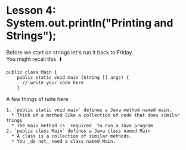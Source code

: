 # Lesson 4: System.out.println("Printing and Strings");
Before we start on strings let's run it back to Friday.\
You might recall this&nbsp; :arrow_down:
  ```
  public class Main {
      public static void main (String [] args) {
        // write your code here
      }
  ```
  A few things of note here
  
    1. `public static void main` defines a Java method named main.
      * Think of a method like a collection of code that does similar things
      * The main method is _required_ to run a Java program
    2. `public class Main` defines a Java class named Main
      * A class is a collection of similar methods.
      * You _do not_ need a class named Main.

